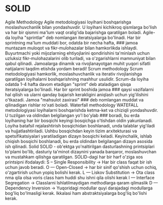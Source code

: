 # SOLID
Agile Methodology
Agile metodologiyasi loyihani boshqarishga moslashuvchanlik bilan yondashuvdir. U loyihani kichikroq qismlarga bo'lish va har bir
qismni ma'lum vaqt oralig'ida bajarishga qaratilgan boladi.
Agile-da loyiha "sprintlar" deb nomlangan iteratsiyalarga bo'linadi. Har bir sprintning ma'lum muddati bor, odatda bir necha hafta, ### jamoa muntazam muloqot va fikr-mulohazalar bilan hamkorlikda ishlaydi.
Buyurtmachi yoki mijozlarning ehtiyojlarini qondirishini ta'minlash uchun uzluksiz fikr-mulohazalarini olib turiladi, va
o'zgarishlarni mamnuniyat bilan qabul qilinadi.
Jamoalarga dinamik va rivojlanayotgan muhit yuqori sifatli natijalarni taqdim etishda yordam beradi!
Scrum methodology
Scrum metodologiyasi hamkorlik, moslashuvchanlik va iterativ rivojlanishga qaratilgan loyihalarni boshqarishning mashhur usulidir.
Scrum-da loyiha odatda 1-4 hafta davom etadigan "sprint" deb ataladigan qisqa iteratsiyalarga bo'linadi. Har bir sprint boshida jamoa ### qaysi vazifalarni hal qilish va ularni qanday bajarish kerakligini aniqlash uchun yig'ilishini o'tkazadi. Jamoa "mahsulot zaxirasi" ### deb nomlangan muddat va qilinadigan rishlar ro'xati boladi.
Waterfall methodology
WATEFALL metodologiyasi loyihalarni boshqarishda ketma-ket va chiziqli yondashuvdir. U tuzilgan va oldindan belgilangan yo'l bo'ylab ### boradi, bu erda loyihaning har bir bosqichi keyingi bosqichga o'tishdan oldin yakunlanadi.
Loyiha batafsil rejalashtirish bosqichidan boshlanadi, unda talablar yig'iladi va hujjatlashtiriladi. Ushbu bosqichdan keyin tizim
arxitekturasi va spetsifikatsiyalari yaratiladigan dizayn bosqichi keladi. Keyinchalik, ishlab chiqish bosqichi boshlanadi, bu erda
oldindan belgilangan dizayn asosida ish qilinadi.
Solid
SOLID - ob'ektga yo'naltirilgan dasturlashning printsiplari to'plami bo'lib, dasturiy ta'minot dizaynini yanada barqaror,
moslashuvchan va mustahkam qilishga qaratilgan. SOLID-dagi har bir harf o'ziga xos printsipni ifodalaydi:
S – Single Responsibility -> Har bir class faqat bir ish uchun javob beradi.
O — Open-Closed -> har bir sinif qo'shish uchun ochiq, o'zgartirish uchun yopiq bolishi kerak.
L — Liskov Substitution -> Ota class nma qila olsa voris class ham huddi shu ishni qila olishi kerak
I — Interface Segregation -> Classlarni Ishlatilmaydigan methodlarga qaram qilmaslik
D — Dependency Inversion -> Yuqoridagi modullar quyi darajadagi modullarga bog'liq bo'lmasligi kerak. Ikkalasi ham
abstraktsiyalarga bog'liq bo'lishi kerak.
